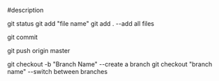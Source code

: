 #description

git status 
git add "file name" 
git add .       --add all files

git commit

git push origin master

git checkout -b "Branch Name"       --create a branch 
git checkout "branch name"          --switch between branches

